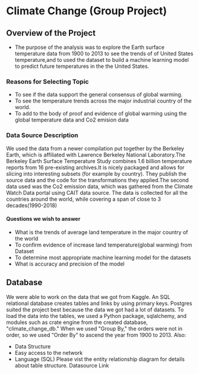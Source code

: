 # Climate Change (Group Project)
## Overview of the Project
  * The purpose of the analysis was to explore the Earth surface temperature data from 1900 to 2013 to see the trends of 
    of United States temperature,and to used the dataset to build a machine learning model to predict future temperatures in the 
    the United States.
    
### Reasons for Selecting Topic
  * To see if the data support the general consensus of global warming.
  * To see the temperature trends across the major industrial country of the world.
  * To add to the body of proof and evidence of global warming using the global temperature data and Co2 emision data
  

### Data Source Description
   We used the data from a newer compilation put together by the Berkeley Earth, which is affiliated with Lawrence Berkeley
   National Laboratory.The Berkeley Earth Surface Temperature Study combines 1.6 billion temperature reports from 16 
   pre-existing archives.It is nicely packaged and allows for slicing into interesting subsets (for example by country). 
   They publish the source data and the code for the transformations they applied.The second data used was the Co2 emission data,
   which was gathered from the Climate Watch Data portal using CAIT data source. The data is collected for all the countries
   around the world, while covering a span of close to 3 decades(1990-2018)

#### Questions we wish to answer
   * What is the trends of  average land temperature in the major country of the world
   * To confirm evidence of increase land temperature(global warming) from  Dataset
   * To determine most appropriate machine learning model for the datasets
   * What is accuracy and precision of the model

## Database 
We were able to work on the data that we got from Kaggle. An SQL relational database creates tables and links by using primary keys. Postgres suited the project best because the data we got had a lot of datasets. To load the data into the tables, we used a Python package, sqlalchemy, and modules such as crate engine from the created database, "climate_change_db."
When we used "Group By," the orders were not in order, so we used "Order By" to ascend the year from 1900 to 2013. 
Also:
   * Data Structure 
   * Easy access to the network
   * Language (SQL)
Please vist the entity relationship diagram for details about table structure. 
Datasource Link

